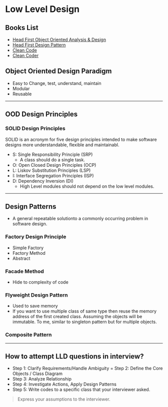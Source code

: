 # Low Level Design

## Books List

- [Head First Object Oriented Analysis & Design]()
- [Head First Design Pattern]()
- [Clean Code]()
- [Clean Coder]()

## Object Oriented Design Paradigm

- Easy to Change, test, understand, maintain
- Modular
- Reusable

---

## OOD Design Principles

### SOLID Design Principles

SOLID is an acronym for five design principles intended to make software designs more understandable, flexible and maintainabl.

- S: Single Responsibility Principle (SRP)
  - A class should do a single task.
- O: Open Closed Design Principles (OCP)
- L: Liskov Substitution Principles (LSP)
- I: Interface Segregation Principles (ISP)
- D: Dependency Inversion (DI)
  - High Level modules should not depend on the low level modules.

---

## Design Patterns

- A general repeatable solutionto a commonly occurring problem in software design.

### Factory Design Principle

- Simple Factory
- Factory Method
- Abstract

### Facade Method

- Hide to complexity of code

### Flyweight Design Pattern

- Used to save memory
- If you want to use multiple class of same type then reuse the memory address of the first created class. Assuming the objects will be immutable. To me, similar to singleton pattern but for multiple objects.

### Composite Pattern

---

## How to attempt LLD questions in interview?

- Step 1: Clarify Requirements/Handle Ambiguity
  = Step 2: Define the Core Objects / Class Diagram
- Step 3: Analyze Relationship
- Step 4: Investigate Actions, Apply Design Patterns
- Step 5: Write codes to a specific class that your interviewer asked.

> Express your assumptions to the interviewer.
